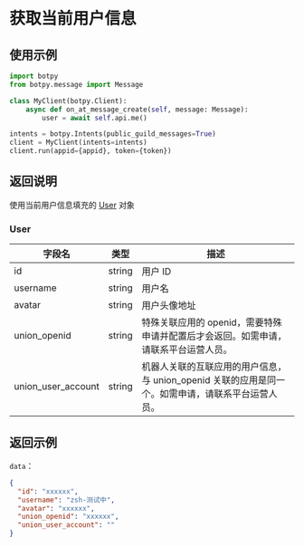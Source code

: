 # 获取当前用户信息

## 使用示例

```python
import botpy
from botpy.message import Message

class MyClient(botpy.Client):
    async def on_at_message_create(self, message: Message):
        user = await self.api.me()

intents = botpy.Intents(public_guild_messages=True)
client = MyClient(intents=intents)
client.run(appid={appid}, token={token})
```

## 返回说明

使用当前用户信息填充的 [User](#user) 对象

### User

| 字段名             | 类型    | 描述                                                                                               |
| ------------------ | ------- | -------------------------------------------------------------------------------------------------- |
| id                 | string  | 用户 ID                                                                                           |
| username           | string  | 用户名                                                                                             |
| avatar             | string  | 用户头像地址                                                                                       |
| union_openid       | string  | 特殊关联应用的 openid，需要特殊申请并配置后才会返回。如需申请，请联系平台运营人员。                |
| union_user_account | string  | 机器人关联的互联应用的用户信息，与 union_openid 关联的应用是同一个。如需申请，请联系平台运营人员。 |

## 返回示例

`data`：

```json
{
  "id": "xxxxxx",
  "username": "zsh-测试中",
  "avatar": "xxxxxx",
  "union_openid": "xxxxxx",
  "union_user_account": ""
}
```
